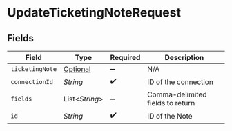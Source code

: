 # UpdateTicketingNoteRequest


## Fields

| Field                                                           | Type                                                            | Required                                                        | Description                                                     |
| --------------------------------------------------------------- | --------------------------------------------------------------- | --------------------------------------------------------------- | --------------------------------------------------------------- |
| `ticketingNote`                                                 | [Optional<TicketingNote>](../../models/shared/TicketingNote.md) | :heavy_minus_sign:                                              | N/A                                                             |
| `connectionId`                                                  | *String*                                                        | :heavy_check_mark:                                              | ID of the connection                                            |
| `fields`                                                        | List<*String*>                                                  | :heavy_minus_sign:                                              | Comma-delimited fields to return                                |
| `id`                                                            | *String*                                                        | :heavy_check_mark:                                              | ID of the Note                                                  |